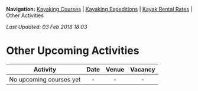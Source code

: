 **Navigation:** [Kayaking Courses](index) &#124; [Kayaking Expeditions](expedition) &#124; [Kayak Rental Rates](rental) &#124; Other Activities

_Last Updated: 03 Feb 2018 18:03_
# Other Upcoming Activities

Activity | Date | Venue | Vacancy
:---:|:---:|:---:|:---:
No upcoming courses yet|-|-|-


